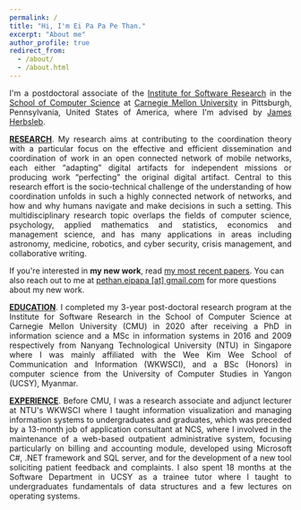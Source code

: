 ```yaml
---
permalink: /
title: "Hi, I'm Ei Pa Pa Pe Than."
excerpt: "About me"
author_profile: true
redirect_from:
  - /about/
  - /about.html
---
```

<p style="text-align: justify">I'm a postdoctoral associate of the <a href="https://www.isri.cmu.edu/">Institute for Software Research</a> in the <a href="https://www.scs.cmu.edu/">School of Computer Science</a> at <a href="https://www.cmu.edu/">Carnegie Mellon University</a> in Pittsburgh, Pennsylvania, United States of America, where I'm advised by <a href="https://herbsleb.org/">James Herbsleb</a>.</p>

<p style="text-align: justify"><u><b>RESEARCH</b></u>. My research aims at contributing to the coordination theory with a particular focus on the effective and efficient dissemination and coordination of work in an open connected network of mobile networks, each either “adapting” digital artifacts for independent missions or producing work “perfecting” the original digital artifact. Central to this research effort is the socio-technical challenge of the understanding of how coordination unfolds in such a highly connected network of networks, and how and why humans navigate and make decisions in such a setting. This multidisciplinary research topic overlaps the fields of computer science, psychology, applied mathematics and statistics, economics and management science, and has many applications in areas including astronomy, medicine, robotics, and cyber security, crisis management, and collaborative writing.</p>

<!-- Central to this research effort is the socio-technical challenge of understanding how coordination unfolds in both open and close platforms and in settings ranging from scientific, open source to commercial, from local to global, from collocated to distributed, from physical or digital,  from centralized to decentralized to hybrid, .... This multidisciplinary research topic overlaps the fields of philosophy, mathematics, computer science, software engineering, machine learning, psychology, sociology and economics, and has many applications in areas from astronomy, medicine, robotics, to open collaborative writing.-->

<p>If you're interested in <b>my new work</b>, read <a href="https://epppt.github.io/publications">my most recent papers</a>. You can also reach out to me at <a href="mailto:pethan.eipapa [at] gmail.com">pethan.eipapa [at] gmail.com</a> for more questions about my new work.</p>

<!--<p style="text-align: justify"><u>CURRENT RESEARCH PROJECTS</u>.
<ul>
    <li><b>Hackathons</b>.
        <p>Mostly done. TODO</p>
        <p>Halfway done. TODO</p>
        <p>Started. TODO</p>
    </li>
    <li><b>Open-collaborative writing</b>.
        <p>Mostly done. TODO</p>
        <p>Halfway done. TODO</p>
        <p>Started. TODO</p>
    </li>
</ul>
</p>-->

<!--Most of my current work focuses on large scale coordination in software development work in time-bounded events known as <a href="https://eipapa.github.io/hackathon-planning-kit/hackathons/">hackathons</a>. Specifically, I'm working on the following three projects:-->
<!--<ul style="text-align: justify"><li><b>Hackathon planning kit</b>. Together with my collaborators, I am developing a <a href="https://alexandernolte.github.io/hackathon-planning-kit/index.html">hackathon planning kit</a> that will help organizers to configure their events in a way that fits their goals and purposes.</li>-->
<!--<li><b>TrackHack</b>. This project aims to trace the spread of code from GitHub hackahton projects listed on DevPost to investigate where the code comes from and where the code lives after the hackathon.</li>-->
<!--<li><b>Open collaborative writing with GitHub</b>. This project extracts and samples a collection of open-text projects from GitHub, and zoom into the two projects to identify the best practices for writing with GitHub and then develop processes to aid open collaborative writing.</li></ul></p>-->

<p style="text-align: justify"><u><b>EDUCATION</b></u>. I completed my 3-year post-doctoral research program at the Institute for Software Research in the School of Computer Science at Carnegie Mellon University (CMU) in 2020 after receiving a PhD in information science and a MSc in information systems in 2016 and 2009 respectively from Nanyang Technological University (NTU) in Singapore where I was mainly affiliated with the Wee Kim Wee School of Communication and Information (WKWSCI), and a BSc (Honors) in computer science from the University of Computer Studies in Yangon (UCSY), Myanmar.</p>

<p style="text-align: justify"><u><b>EXPERIENCE</b></u>. Before CMU, I was a research associate and adjunct lecturer at NTU's WKWSCI where I taught information visualization and managing information systems to undergraduates and graduates, which was preceded by a 13-month job of application consultant at NCS, where I involved in the maintenance of a web-based outpatient administrative system, focusing particularly on billing and accounting module, developed using Microsoft C#, .NET framework and SQL server, and for the development of a new tool soliciting patient feedback and complaints. I also spent 18 months at the Software Department in UCSY as a trainee tutor where I taught to undergraduates fundamentals of data structures and a few lectures on operating systems.</p>

<!--<p style="text-align: justify"><u>NEW WORK</u>. If you're interested in <b>my new work</b>, read <a href="https://eipapa.github.io/publications">my most recent papers</a>. You can also reach out to me at <b>eipa@cmu.edu</b> for more questions about my new work.</p>-->
